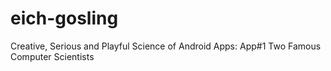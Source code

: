 eich-gosling
============

Creative, Serious and Playful Science of Android Apps: App#1 Two Famous Computer Scientists

